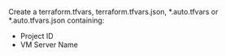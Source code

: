 
Create a terraform.tfvars, terraform.tfvars.json, *.auto.tfvars or *.auto.tfvars.json containing:

- Project ID
- VM Server Name
